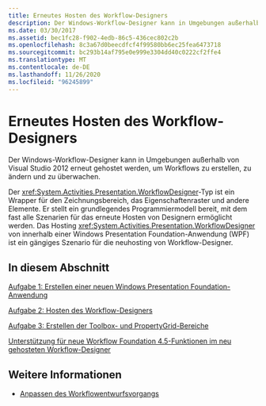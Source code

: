 ```yaml
---
title: Erneutes Hosten des Workflow-Designers
description: Der Windows-Workflow-Designer kann in Umgebungen außerhalb von Visual Studio erneut gehostet werden, um Workflows zu erstellen, zu ändern und zu überwachen.
ms.date: 03/30/2017
ms.assetid: bec1fc28-f902-4edb-86c5-436cec802c2b
ms.openlocfilehash: 8c3a67d0beecdfcf4f99580bb6ec25fea6473718
ms.sourcegitcommit: bc293b14af795e0e999e3304dd40c0222cf2ffe4
ms.translationtype: MT
ms.contentlocale: de-DE
ms.lasthandoff: 11/26/2020
ms.locfileid: "96245899"
---
```

# <a name="rehosting-the-workflow-designer"></a>Erneutes Hosten des Workflow-Designers

Der Windows-Workflow-Designer kann in Umgebungen außerhalb von Visual Studio 2012 erneut gehostet werden, um Workflows zu erstellen, zu ändern und zu überwachen.

 Der <xref:System.Activities.Presentation.WorkflowDesigner>-Typ ist ein Wrapper für den Zeichnungsbereich, das Eigenschaftenraster und andere Elemente. Er stellt ein grundlegendes Programmiermodell bereit, mit dem fast alle Szenarien für das erneute Hosten von Designern ermöglicht werden. Das Hosting <xref:System.Activities.Presentation.WorkflowDesigner> von innerhalb einer Windows Presentation Foundation-Anwendung (WPF) ist ein gängiges Szenario für die neuhosting von Workflow-Designer.

## <a name="in-this-section"></a>In diesem Abschnitt

 [Aufgabe 1: Erstellen einer neuen Windows Presentation Foundation-Anwendung](task-1-create-a-new-wpf-app.md)

 [Aufgabe 2: Hosten des Workflow-Designers](task-2-host-the-workflow-designer.md)

 [Aufgabe 3: Erstellen der Toolbox- und PropertyGrid-Bereiche](task-3-create-the-toolbox-and-propertygrid-panes.md)

 [Unterstützung für neue Workflow Foundation 4.5-Funktionen im neu gehosteten Workflow-Designer](wf-features-in-the-rehosted-workflow-designer.md)

## <a name="see-also"></a>Weitere Informationen

- [Anpassen des Workflowentwurfsvorgangs](customizing-the-workflow-design-experience.md)

